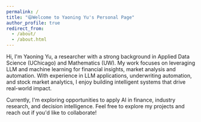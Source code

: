 ```yaml
---
permalink: /
title: "😄Welcome to Yaoning Yu's Personal Page"
author_profile: true
redirect_from: 
  - /about/
  - /about.html
---
```


Hi, I'm Yaoning Yu, a researcher with a strong background in Applied Data Science (UChicago) and Mathematics (UW). My work focuses on leveraging LLM and machine learning for financial insights, market analysis and automation. With experience in LLM applications, underwriting automation, and stock market analytics, I enjoy building intelligent systems that drive real-world impact. 

Currently, I'm exploring opportunities to apply AI in finance, industry research, and decision intelligence. Feel free to explore my projects and reach out if you'd like to collaborate!
